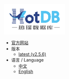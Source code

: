 <a class="navicon" href="https://hotdb.com" target="_blank">
<img src="assets/navicon-colorful.png" alt="hotdb.com"/>
</a>

* [官方网站](https://www.hotdb.com)
* 版本
  * [latest (v2.5.6)](/zh/latest/) 
* 语言 / Language
  * [中文](/zh/latest/)
  * [English](/en/latest/)
